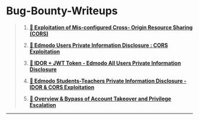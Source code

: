 # Bug-Bounty-Writeups

> 1. **[🔰 Exploitation of Mis-configured Cross- Origin Resource Sharing (CORS)](https://github.com/SuyogPalav/Bug-Bounty-Writeups/blob/main/1.%20Exploitation%20of%20Mis-configured%20Cross-%20Origin%20Resource%20Sharing%20(CORS).md)**
>
> 2. **[🔰 Edmodo Users Private Information Disclosure : CORS Exploitation](https://github.com/SuyogPalav/Bug-Bounty-Writeups/blob/main/2.%20Edmodo%20Users%20Private%20Information%20Disclosure%20:%20CORS%20Exploitation.md)**
>
> 3. **[🔰 IDOR + JWT Token - Edmodo All Users Private Information Disclosure](https://github.com/SuyogPalav/Bug-Bounty-Writeups/blob/main/3.%20IDOR%20%2B%20JWT%20Token%20-%20Edmodo%20All%20Users%20Private%20Information%20Disclosure.md)**
>
> 4. **[🔰 Edmodo Students-Teachers Private Information Disclosure - IDOR & CORS Exploitation](https://github.com/SuyogPalav/Bug-Bounty-Writeups/blob/main/4.%20Edmodo%20Students-Teachers%20Private%20Information%20Disclosure%20-%20IDOR%20%26%20CORS%20Exploitation.md)**
>
> 5. **[🔰 Overview & Bypass of Account Takeover and Privilege Escalation](https://github.com/SuyogPalav/Bug-Bounty-Writeups/blob/main/5.%20Overview%20%26%20Bypass%20of%20Account%20Takeover%20and%20Privilege%20Escalation.md)**

***
